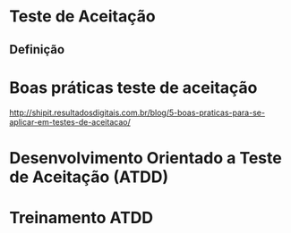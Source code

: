 # Teste de Aceitação
## Definição


# Boas práticas teste de aceitação
http://shipit.resultadosdigitais.com.br/blog/5-boas-praticas-para-se-aplicar-em-testes-de-aceitacao/


# Desenvolvimento Orientado a Teste de Aceitação (ATDD)

# Treinamento ATDD